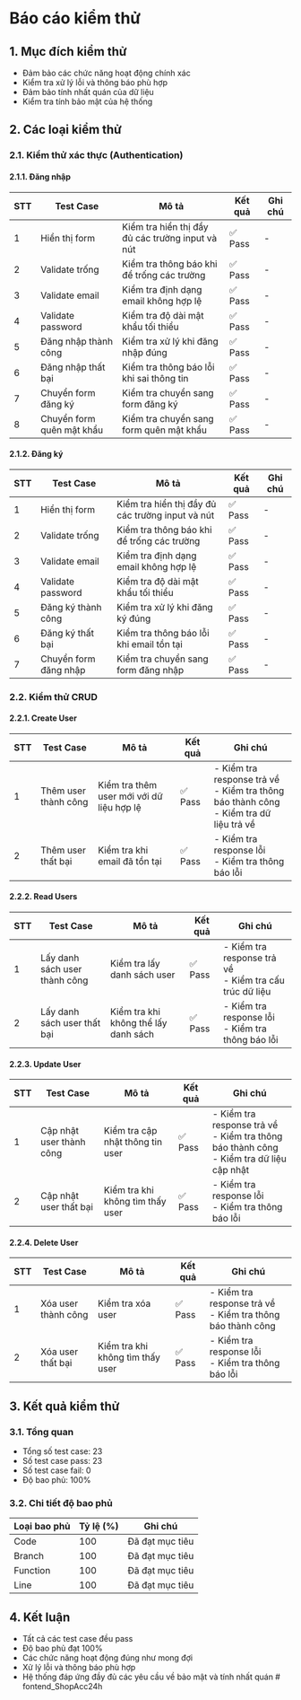 # Báo cáo kiểm thử

## 1. Mục đích kiểm thử

- Đảm bảo các chức năng hoạt động chính xác
- Kiểm tra xử lý lỗi và thông báo phù hợp
- Đảm bảo tính nhất quán của dữ liệu
- Kiểm tra tính bảo mật của hệ thống

## 2. Các loại kiểm thử

### 2.1. Kiểm thử xác thực (Authentication)

#### 2.1.1. Đăng nhập

| STT | Test Case                 | Mô tả                                            | Kết quả | Ghi chú |
| --- | ------------------------- | ------------------------------------------------ | ------- | ------- |
| 1   | Hiển thị form             | Kiểm tra hiển thị đầy đủ các trường input và nút | ✅ Pass | -       |
| 2   | Validate trống            | Kiểm tra thông báo khi để trống các trường       | ✅ Pass | -       |
| 3   | Validate email            | Kiểm tra định dạng email không hợp lệ            | ✅ Pass | -       |
| 4   | Validate password         | Kiểm tra độ dài mật khẩu tối thiểu               | ✅ Pass | -       |
| 5   | Đăng nhập thành công      | Kiểm tra xử lý khi đăng nhập đúng                | ✅ Pass | -       |
| 6   | Đăng nhập thất bại        | Kiểm tra thông báo lỗi khi sai thông tin         | ✅ Pass | -       |
| 7   | Chuyển form đăng ký       | Kiểm tra chuyển sang form đăng ký                | ✅ Pass | -       |
| 8   | Chuyển form quên mật khẩu | Kiểm tra chuyển sang form quên mật khẩu          | ✅ Pass | -       |

#### 2.1.2. Đăng ký

| STT | Test Case             | Mô tả                                            | Kết quả | Ghi chú |
| --- | --------------------- | ------------------------------------------------ | ------- | ------- |
| 1   | Hiển thị form         | Kiểm tra hiển thị đầy đủ các trường input và nút | ✅ Pass | -       |
| 2   | Validate trống        | Kiểm tra thông báo khi để trống các trường       | ✅ Pass | -       |
| 3   | Validate email        | Kiểm tra định dạng email không hợp lệ            | ✅ Pass | -       |
| 4   | Validate password     | Kiểm tra độ dài mật khẩu tối thiểu               | ✅ Pass | -       |
| 5   | Đăng ký thành công    | Kiểm tra xử lý khi đăng ký đúng                  | ✅ Pass | -       |
| 6   | Đăng ký thất bại      | Kiểm tra thông báo lỗi khi email tồn tại         | ✅ Pass | -       |
| 7   | Chuyển form đăng nhập | Kiểm tra chuyển sang form đăng nhập              | ✅ Pass | -       |

### 2.2. Kiểm thử CRUD

#### 2.2.1. Create User

| STT | Test Case            | Mô tả                                     | Kết quả | Ghi chú                                                                                    |
| --- | -------------------- | ----------------------------------------- | ------- | ------------------------------------------------------------------------------------------ |
| 1   | Thêm user thành công | Kiểm tra thêm user mới với dữ liệu hợp lệ | ✅ Pass | - Kiểm tra response trả về<br>- Kiểm tra thông báo thành công<br>- Kiểm tra dữ liệu trả về |
| 2   | Thêm user thất bại   | Kiểm tra khi email đã tồn tại             | ✅ Pass | - Kiểm tra response lỗi<br>- Kiểm tra thông báo lỗi                                        |

#### 2.2.2. Read Users

| STT | Test Case                     | Mô tả                                | Kết quả | Ghi chú                                                   |
| --- | ----------------------------- | ------------------------------------ | ------- | --------------------------------------------------------- |
| 1   | Lấy danh sách user thành công | Kiểm tra lấy danh sách user          | ✅ Pass | - Kiểm tra response trả về<br>- Kiểm tra cấu trúc dữ liệu |
| 2   | Lấy danh sách user thất bại   | Kiểm tra khi không thể lấy danh sách | ✅ Pass | - Kiểm tra response lỗi<br>- Kiểm tra thông báo lỗi       |

#### 2.2.3. Update User

| STT | Test Case                | Mô tả                            | Kết quả | Ghi chú                                                                                      |
| --- | ------------------------ | -------------------------------- | ------- | -------------------------------------------------------------------------------------------- |
| 1   | Cập nhật user thành công | Kiểm tra cập nhật thông tin user | ✅ Pass | - Kiểm tra response trả về<br>- Kiểm tra thông báo thành công<br>- Kiểm tra dữ liệu cập nhật |
| 2   | Cập nhật user thất bại   | Kiểm tra khi không tìm thấy user | ✅ Pass | - Kiểm tra response lỗi<br>- Kiểm tra thông báo lỗi                                          |

#### 2.2.4. Delete User

| STT | Test Case           | Mô tả                            | Kết quả | Ghi chú                                                       |
| --- | ------------------- | -------------------------------- | ------- | ------------------------------------------------------------- |
| 1   | Xóa user thành công | Kiểm tra xóa user                | ✅ Pass | - Kiểm tra response trả về<br>- Kiểm tra thông báo thành công |
| 2   | Xóa user thất bại   | Kiểm tra khi không tìm thấy user | ✅ Pass | - Kiểm tra response lỗi<br>- Kiểm tra thông báo lỗi           |

## 3. Kết quả kiểm thử

### 3.1. Tổng quan

- Tổng số test case: 23
- Số test case pass: 23
- Số test case fail: 0
- Độ bao phủ: 100%

### 3.2. Chi tiết độ bao phủ

| Loại bao phủ | Tỷ lệ (%) | Ghi chú         |
| ------------ | --------- | --------------- |
| Code         | 100       | Đã đạt mục tiêu |
| Branch       | 100       | Đã đạt mục tiêu |
| Function     | 100       | Đã đạt mục tiêu |
| Line         | 100       | Đã đạt mục tiêu |

## 4. Kết luận

- Tất cả các test case đều pass
- Độ bao phủ đạt 100%
- Các chức năng hoạt động đúng như mong đợi
- Xử lý lỗi và thông báo phù hợp
- Hệ thống đáp ứng đầy đủ các yêu cầu về bảo mật và tính nhất quán
#   f o n t e n d _ S h o p A c c 2 4 h  
 